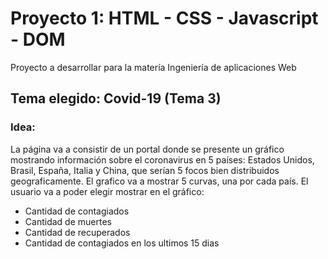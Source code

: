 # Proyecto 1:  HTML - CSS - Javascript - DOM

Proyecto a desarrollar para la matería Ingeniería de aplicaciones Web

## Tema elegido: Covid-19 (Tema 3)

### Idea:

La página va a consistir de un portal donde se presente un gráfico mostrando información sobre el coronavirus en 5 países: Estados Unidos, Brasil, España, Italia y China, que serían 5 focos bien distribuidos geograficamente. El grafico va a mostrar 5 curvas, una por cada país. El usuario va a poder elegir mostrar en el gráfico:

* Cantidad de contagiados
* Cantidad de muertes
* Cantidad de recuperados
* Cantidad de contagiados en los ultimos 15 dias

